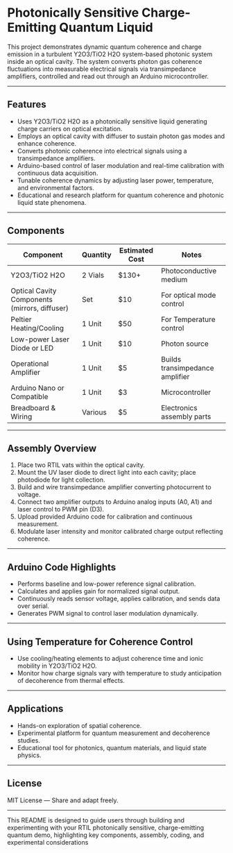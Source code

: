 # Photonically Sensitive Charge-Emitting Quantum Liquid

This project demonstrates dynamic quantum coherence and charge emission in a turbulent Y2O3/TiO2 H2O system-based photonic system inside an optical cavity. The system converts photon gas coherence fluctuations into measurable electrical signals via transimpedance amplifiers, controlled and read out through an Arduino microcontroller.

***

## Features

- Uses Y2O3/TiO2 H2O as a photonically sensitive liquid generating charge carriers on optical excitation.  
- Employs an optical cavity with diffuser to sustain photon gas modes and enhance coherence.  
- Converts photonic coherence into electrical signals using a transimpedance amplifiers.  
- Arduino-based control of laser modulation and real-time calibration with continuous data acquisition.  
- Tunable coherence dynamics by adjusting laser power, temperature, and environmental factors.  
- Educational and research platform for quantum coherence and photonic liquid state phenomena.

***

## Components

| Component                        | Quantity | Estimated Cost | Notes                       |
|---------------------------------|----------|----------------|-----------------------------|
| Y2O3/TiO2 H2O                   | 2 Vials   | $130+           | Photoconductive medium       |
| Optical Cavity Components (mirrors, diffuser) | Set      | $10            | For optical mode control     |
| Peltier Heating/Cooling         | 1 Unit      | $50            | For Temperature control     |
| Low-power Laser Diode or LED    | 1 Unit      | $10            | Photon source                |
| Operational Amplifier           | 1 Unit      | $5             | Builds transimpedance amplifier |
| Arduino Nano or Compatible      | 1 Unit      | $3             | Microcontroller              |
| Breadboard & Wiring             | Various  | $5             | Electronics assembly parts   |

***

## Assembly Overview

1. Place two RTIL vats within the optical cavity.  
2. Mount the UV laser diode to direct light into each cavity; place photodiode for light collection.  
3. Build and wire transimpedance amplifier converting photocurrent to voltage.  
4. Connect two amplifier outputs to Arduino analog inputs (A0, A1) and laser control to PWM pin (D3).  
5. Upload provided Arduino code for calibration and continuous measurement.  
6. Modulate laser intensity and monitor calibrated charge output reflecting coherence.

***

## Arduino Code Highlights

- Performs baseline and low-power reference signal calibration.  
- Calculates and applies gain for normalized signal output.  
- Continuously reads sensor voltage, applies calibration, and sends data over serial.  
- Generates PWM signal to control laser modulation dynamically.

***

## Using Temperature for Coherence Control

- Use cooling/heating elements to adjust coherence time and ionic mobility in Y2O3/TiO2 H2O.  
- Monitor how charge signals vary with temperature to study anticipation of decoherence from thermal effects.

***

## Applications

- Hands-on exploration of spatial coherence.  
- Experimental platform for quantum measurement and decoherence studies.  
- Educational tool for photonics, quantum materials, and liquid state physics.

***

## License

MIT License — Share and adapt freely.

***

This README is designed to guide users through building and experimenting with your RTIL photonically sensitive, charge-emitting quantum demo, highlighting key components, assembly, coding, and experimental considerations
